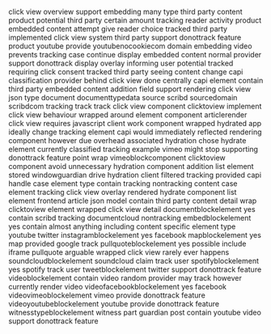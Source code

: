 click view overview support embedding many type third party content product potential third party certain amount tracking reader activity product embedded content attempt give reader choice tracked third party implemented click view system third party support donottrack feature product youtube provide youtubenocookiecom domain embedding video prevents tracking case continue display embedded content normal provider support donottrack display overlay informing user potential tracked requiring click consent tracked third party seeing content change capi classification provider behind click view done centrally capi element contain third party embedded content addition field support rendering click view json type document documenttypedata source scribd sourcedomain scribdcom tracking track track click view component clicktoview implement click view behaviour wrapped around element component articlerender click view requires javascript client work component wrapped hydrated app ideally change tracking element capi would immediately reflected rendering component however due overhead associated hydration chose hydrate element currently classified tracking example vimeo might stop supporting donottrack feature point wrap vimeoblockcomponent clicktoview component avoid unnecessary hydration component addition list element stored windowguardian drive hydration client filtered tracking provided capi handle case element type contain tracking nontracking content case element tracking click view overlay rendered hydrate component list element frontend article json model contain third party content detail wrap clicktoview element wrapped click view detail documentblockelement yes contain scribd tracking documentcloud nontracking embedblockelement yes contain almost anything including content specific element type youtube twitter instagramblockelement yes facebook mapblockelement yes map provided google track pullquoteblockelement yes possible include iframe pullquote arguable wrapped click view rarely ever happens soundcloudblockelement soundcloud claim track user spotifyblockelement yes spotify track user tweetblockelement twitter support donottrack feature videoblockelement contain video random provider may track however currently render video videofacebookblockelement yes facebook videovimeoblockelement vimeo provide donottrack feature videoyoutubeblockelement youtube provide donottrack feature witnesstypeblockelement witness part guardian post contain youtube video support donottrack feature